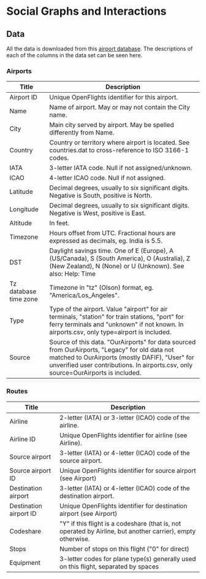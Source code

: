 # Social Graphs and Interactions

## Data

All the data is downloaded from this [airport database](https://openflights.org/data.html).
The descriptions of each of the columns in the data set can be seen here.

### Airports

| Title                   | Description |
| ---                     | ---         |
| Airport ID              | Unique OpenFlights identifier for this airport. |
| Name                    | Name of airport. May or may not contain the City name. |
| City                    | Main city served by airport. May be spelled differently from Name. |
| Country                 | Country or territory where airport is located. See countries.dat to cross-reference to ISO 3166-1 codes. |
| IATA                    | 3-letter IATA code. Null if not assigned/unknown. |
| ICAO                    | 4-letter ICAO code. Null if not assigned. |
| Latitude                | Decimal degrees, usually to six significant digits. Negative is South, positive is North. |
| Longitude               | Decimal degrees, usually to six significant digits. Negative is West, positive is East.|
| Altitude                | In feet. |
| Timezone                | Hours offset from UTC. Fractional hours are expressed as decimals, eg. India is 5.5. |
| DST                     | Daylight savings time. One of E (Europe), A (US/Canada), S (South America), O (Australia), Z (New Zealand), N (None) or U (Unknown). See also: Help: Time |
| Tz database time zone   | Timezone in "tz" (Olson) format, eg. "America/Los_Angeles". |
| Type                    | Type of the airport. Value "airport" for air terminals, "station" for train stations, "port" for ferry terminals and "unknown" if not known. In airports.csv, only type=airport is included. |
| Source                  | Source of this data. "OurAirports" for data sourced from OurAirports, "Legacy" for old data not matched to OurAirports (mostly DAFIF), "User" for unverified user contributions. In airports.csv, only source=OurAirports is included. |

### Routes

| Title                   | Description |
| ---                     | ---         |
| Airline                 | 2-letter (IATA) or 3-letter (ICAO) code of the airline. |
| Airline ID              | Unique OpenFlights identifier for airline (see Airline). |
| Source airport          | 3-letter (IATA) or 4-letter (ICAO) code of the source airport. |
| Source airport ID       | Unique OpenFlights identifier for source airport (see Airport) |
| Destination airport     | 3-letter (IATA) or 4-letter (ICAO) code of the destination airport. |
| Destination airport ID  | Unique OpenFlights identifier for destination airport (see Airport) |
| Codeshare               | "Y" if this flight is a codeshare (that is, not operated by Airline, but another carrier), empty otherwise. |
| Stops                   | Number of stops on this flight ("0" for direct) |
| Equipment               | 3-letter codes for plane type(s) generally used on this flight, separated by spaces |